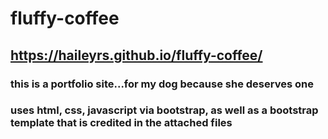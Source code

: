 # fluffy-coffee

## https://haileyrs.github.io/fluffy-coffee/

### this is a portfolio site...for my dog because she deserves one

### uses html, css, javascript via bootstrap, as well as a bootstrap template that is credited in the attached files
